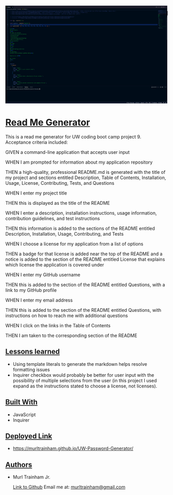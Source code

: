 ![Image](./Develop/assets/images/Terminal.PNG)

# **<u>Read Me Generator</u>**

This is a read me generator for UW coding boot camp project 9. Acceptance criteria included:

GIVEN a command-line application that accepts user input

WHEN I am prompted for information about my application repository

THEN a high-quality, professional README.md is generated with the title of my project and sections entitled Description, Table of Contents, Installation, Usage, License, Contributing, Tests, and Questions

WHEN I enter my project title

THEN this is displayed as the title of the README

WHEN I enter a description, installation instructions, usage information, contribution guidelines, and test instructions

THEN this information is added to the sections of the README entitled Description, Installation, Usage, Contributing, and Tests

WHEN I choose a license for my application from a list of options

THEN a badge for that license is added near the top of the README and a notice is added to the section of the README entitled License that explains which license the application is covered under

WHEN I enter my GitHub username

THEN this is added to the section of the README entitled Questions, with a link to my GitHub profile

WHEN I enter my email address

THEN this is added to the section of the README entitled Questions, with instructions on how to reach me with additional questions

WHEN I click on the links in the Table of Contents

THEN I am taken to the corresponding section of the README

## <u>Lessons learned</u>

- Using template literals to generate the markdown helps resolve formatting issues
- Inquirer checkbox would probably be better for user input with the possibility of multiple selections from the user (in this project I used expand as the instructions stated to choose a license, not licenses). 

## <u>Built With</u>

- JavaScript
- Inquirer

## <u>Deployed Link</u>

- https://murltrainham.github.io/UW-Password-Generator/

## <u>Authors</u>

- Murl Trainham Jr.

  [Link to Github](https://github.com/murltrainham)
  Email me at: murltrainham@gmail.com
